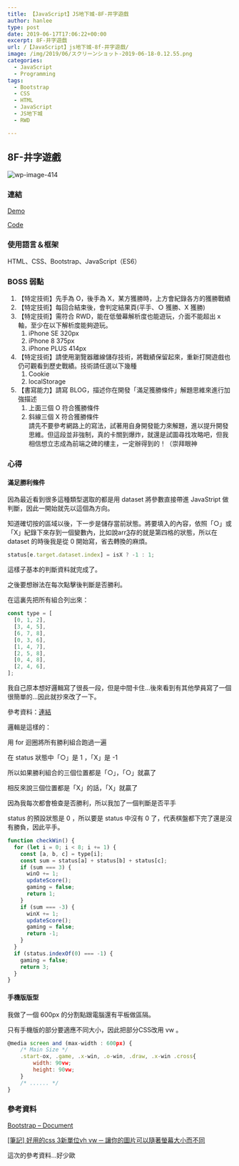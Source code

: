 ```yaml
---
title: 【JavaScript】JS地下城-8F-井字遊戲
author: hanlee
type: post
date: 2019-06-17T17:06:22+00:00
excerpt: 8F-井字遊戲
url: /【JavaScript】js地下城-8f-井字遊戲/
image: /img/2019/06/スクリーンショット-2019-06-18-0.12.55.png
categories:
  - JavaScript
  - Programming
tags:
  - Bootstrap
  - CSS
  - HTML
  - JavaScript
  - JS地下城
  - RWD

---
```


## 8F-井字遊戲

![wp-image-414](/img/2019/06/スクリーンショット-2019-06-18-0.12.55.png)

### 連結

[Demo](https://hannoeru.github.io/tic-tac-toe/)

[Code](https://github.com/hannoeru/tic-tac-toe)

### 使用語言＆框架

HTML、CSS、Bootstrap、JavaScript（ES6）

### BOSS 弱點

1. 【特定技術】先手為 O，後手為 X，某方獲勝時，上方會紀錄各方的獲勝戰績
2. 【特定技術】每回合結束後，會判定結果頁(平手、Ｏ 獲勝、X 獲勝)
3. 【特定技術】需符合 RWD，能在低螢幕解析度也能遊玩，介面不能超出 x 軸，至少在以下解析度能夠遊玩。
   1. iPhone SE 320px
   2. iPhone 8 375px
   3. iPhone PLUS 414px
4. 【特定技術】請使用瀏覽器離線儲存技術，將戰績保留起來，重新打開遊戲也仍可觀看到歷史戰績。技術請任選以下幾種
   1. Cookie
   2. localStorage
5. 【書寫能力】請寫 BLOG，描述你在開發「滿足獲勝條件」解題思維來進行加強描述
   1. 上面三個 O 符合獲勝條件
   2. 斜線三個 X 符合獲勝條件\
      請先不要參考網路上的寫法，試著用自身開發能力來解題，進以提升開發思維。但這段並非強制，真的卡關到爆炸，就還是試圖尋找攻略吧，但我相信想立志成為前端之碑的樓主，一定辦得到的！（崇拜眼神

### 心得

#### 滿足勝利條件

因為最近看到很多這種類型選取的都是用 dataset 將參數直接帶進 JavaStript 做判斷，因此一開始就先以這個為方向。

知道確切按的區域以後，下一步是儲存當前狀態。將要填入的內容，依照「○」或「X」紀錄下來存到一個變數內，比如說arr[3]存的就是第四格的狀態，所以在
dataset 的時後我是從 0 開始寫，省去轉換的麻煩。

```js
status[e.target.dataset.index] = isX ? -1 : 1;
```

這樣子基本的判斷資料就完成了。

之後要想辦法在每次點擊後判斷是否勝利。

在這裏先把所有組合列出來：

```js
const type = [
  [0, 1, 2],
  [3, 4, 5],
  [6, 7, 8],
  [0, 3, 6],
  [1, 4, 7],
  [2, 5, 8],
  [0, 4, 8],
  [2, 4, 6],
];
```

我自己原本想好邏輯寫了很長一段，但是中間卡住&#8230;後來看到有其他學員寫了一個很簡單的&#8230;因此就抄來改了一下。

參考資料：[連結][1]

邏輯是這樣的：

用 for 迴圈將所有勝利組合跑過一遍

在 status 狀態中「○」是 1 ，「X」是 -1

所以如果勝利組合的三個位置都是「○」，「○」就贏了

相反來說三個位置都是「X」的話，「X」就贏了

因為我每次都會檢查是否勝利，所以我加了一個判斷是否平手

status 的預設狀態是 0 ，所以要是 status 中沒有 0 了，代表棋盤都下完了還是沒有勝負，因此平手。

```js
function checkWin() {
  for (let i = 0; i < 8; i += 1) {
    const [a, b, c] = type[i];
    const sum = status[a] + status[b] + status[c];
    if (sum === 3) {
      winO += 1;
      updateScore();
      gaming = false;
      return 1;
    }
    if (sum === -3) {
      winX += 1;
      updateScore();
      gaming = false;
      return -1;
    }
  }
  if (status.indexOf(0) === -1) {
    gaming = false;
    return 3;
  }
}
```

#### 手機版版型

我做了一個 600px 的分割點跟電腦還有平板做區隔。

只有手機版的部分要適應不同大小，因此把部分CSS改用 vw 。

```js
@media screen and (max-width : 600px) {
    /* Main Size */
    .start-ox, .game, .x-win, .o-win, .draw, .x-win .cross{
        width: 90vw;
        height: 90vw;
    }
    /* ...... */
}
```

### 參考資料

[Bootstrap &#8211; Document][2]

[[筆記] 好用的css 3新單位vh vw ─ 讓你的圖片可以隨著螢幕大小而不同][3]

這次的參考資料&#8230;好少歐

[1]: https://medium.com/@q503433/%E6%96%B0%E6%89%8B-js-%E5%9C%B0%E4%B8%8B%E5%9F%8E-8f-%E4%BA%95%E5%AD%97%E9%81%8A%E6%88%B2-e7dd97f6cb5a
[2]: https://getbootstrap.com/docs/4.3/getting-started/introduction/
[3]: https://pjchender.blogspot.com/2015/04/css-3vh-vw.html
